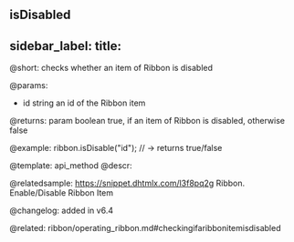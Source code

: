 isDisabled
---
sidebar_label: 
title: 
---          

@short: checks whether an item of Ribbon is disabled


@params:
- id 		string		an id of the Ribbon item

@returns:
param 	boolean		true, if an item of Ribbon is disabled, otherwise false


@example:
ribbon.isDisable("id"); // -> returns true/false



@template: api_method
@descr:

@relatedsample: https://snippet.dhtmlx.com/l3f8pq2g	Ribbon. Enable/Disable Ribbon Item

@changelog: added in v6.4

@related: ribbon/operating_ribbon.md#checkingifaribbonitemisdisabled
